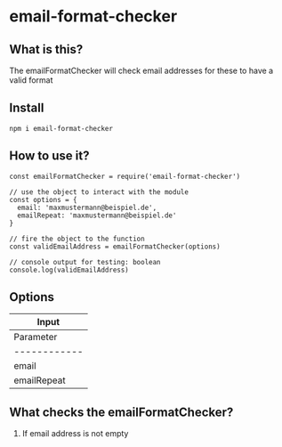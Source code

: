 # email-format-checker

## What is this?
The emailFormatChecker will check email addresses for these to have a valid format

## Install
```
npm i email-format-checker
```

## How to use it?

```
const emailFormatChecker = require('email-format-checker')

// use the object to interact with the module
const options = {
  email: 'maxmustermann@beispiel.de',
  emailRepeat: 'maxmustermann@beispiel.de'
}

// fire the object to the function
const validEmailAddress = emailFormatChecker(options)

// console output for testing: boolean
console.log(validEmailAddress)
```

## Options

| Input                                                                          |
| -------------------------------------------------------------------------------|
| Parameter   | Type   | Description                                             |
| ------------| -------| --------------------------------------------------------|
| email       | string | The email address wich will be checked                  |
| emailRepeat | string | The repeating email address to check for spell mistakes |

## What checks the emailFormatChecker?

1. If email address is not empty